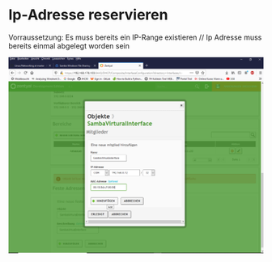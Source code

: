 # Ip-Adresse reservieren

Vorraussetzung: Es muss bereits ein IP-Range existieren // Ip Adresse muss bereits einmal abgelegt worden sein

![](imgs/2020-04-06-21-53-41.png)

